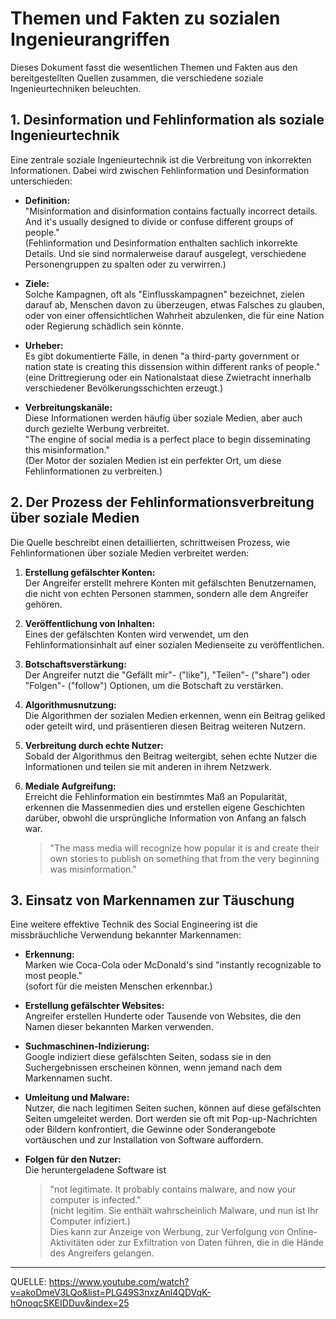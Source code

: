 # Themen und Fakten zu sozialen Ingenieurangriffen

Dieses Dokument fasst die wesentlichen Themen und Fakten aus den bereitgestellten Quellen zusammen, die verschiedene soziale Ingenieurtechniken beleuchten.

## 1. Desinformation und Fehlinformation als soziale Ingenieurtechnik

Eine zentrale soziale Ingenieurtechnik ist die Verbreitung von inkorrekten Informationen. Dabei wird zwischen Fehlinformation und Desinformation unterschieden:

- **Definition:**  
  "Misinformation and disinformation contains factually incorrect details. And it's usually designed to divide or confuse different groups of people."  
  (Fehlinformation und Desinformation enthalten sachlich inkorrekte Details. Und sie sind normalerweise darauf ausgelegt, verschiedene Personengruppen zu spalten oder zu verwirren.)

- **Ziele:**  
  Solche Kampagnen, oft als "Einflusskampagnen" bezeichnet, zielen darauf ab, Menschen davon zu überzeugen, etwas Falsches zu glauben, oder von einer offensichtlichen Wahrheit abzulenken, die für eine Nation oder Regierung schädlich sein könnte.

- **Urheber:**  
  Es gibt dokumentierte Fälle, in denen "a third-party government or nation state is creating this dissension within different ranks of people."  
  (eine Drittregierung oder ein Nationalstaat diese Zwietracht innerhalb verschiedener Bevölkerungsschichten erzeugt.)

- **Verbreitungskanäle:**  
  Diese Informationen werden häufig über soziale Medien, aber auch durch gezielte Werbung verbreitet.  
  "The engine of social media is a perfect place to begin disseminating this misinformation."  
  (Der Motor der sozialen Medien ist ein perfekter Ort, um diese Fehlinformationen zu verbreiten.)

## 2. Der Prozess der Fehlinformationsverbreitung über soziale Medien

Die Quelle beschreibt einen detaillierten, schrittweisen Prozess, wie Fehlinformationen über soziale Medien verbreitet werden:

1. **Erstellung gefälschter Konten:**  
   Der Angreifer erstellt mehrere Konten mit gefälschten Benutzernamen, die nicht von echten Personen stammen, sondern alle dem Angreifer gehören.

2. **Veröffentlichung von Inhalten:**  
   Eines der gefälschten Konten wird verwendet, um den Fehlinformationsinhalt auf einer sozialen Medienseite zu veröffentlichen.

3. **Botschaftsverstärkung:**  
   Der Angreifer nutzt die "Gefällt mir"- ("like"), "Teilen"- ("share") oder "Folgen"- ("follow") Optionen, um die Botschaft zu verstärken.

4. **Algorithmusnutzung:**  
   Die Algorithmen der sozialen Medien erkennen, wenn ein Beitrag geliked oder geteilt wird, und präsentieren diesen Beitrag weiteren Nutzern.

5. **Verbreitung durch echte Nutzer:**  
   Sobald der Algorithmus den Beitrag weitergibt, sehen echte Nutzer die Informationen und teilen sie mit anderen in ihrem Netzwerk.

6. **Mediale Aufgreifung:**  
   Erreicht die Fehlinformation ein bestimmtes Maß an Popularität, erkennen die Massenmedien dies und erstellen eigene Geschichten darüber, obwohl die ursprüngliche Information von Anfang an falsch war.  
   > "The mass media will recognize how popular it is and create their own stories to publish on something that from the very beginning was misinformation."

## 3. Einsatz von Markennamen zur Täuschung

Eine weitere effektive Technik des Social Engineering ist die missbräuchliche Verwendung bekannter Markennamen:

- **Erkennung:**  
  Marken wie Coca-Cola oder McDonald's sind "instantly recognizable to most people."  
  (sofort für die meisten Menschen erkennbar.)

- **Erstellung gefälschter Websites:**  
  Angreifer erstellen Hunderte oder Tausende von Websites, die den Namen dieser bekannten Marken verwenden.

- **Suchmaschinen-Indizierung:**  
  Google indiziert diese gefälschten Seiten, sodass sie in den Suchergebnissen erscheinen können, wenn jemand nach dem Markennamen sucht.

- **Umleitung und Malware:**  
  Nutzer, die nach legitimen Seiten suchen, können auf diese gefälschten Seiten umgeleitet werden. Dort werden sie oft mit Pop-up-Nachrichten oder Bildern konfrontiert, die Gewinne oder Sonderangebote vortäuschen und zur Installation von Software auffordern.

- **Folgen für den Nutzer:**  
  Die heruntergeladene Software ist  
  > "not legitimate. It probably contains malware, and now your computer is infected."  
  (nicht legitim. Sie enthält wahrscheinlich Malware, und nun ist Ihr Computer infiziert.)  
  Dies kann zur Anzeige von Werbung, zur Verfolgung von Online-Aktivitäten oder zur Exfiltration von Daten führen, die in die Hände des Angreifers gelangen.
---
QUELLE: https://www.youtube.com/watch?v=akoDmeV3LQo&list=PLG49S3nxzAnl4QDVqK-hOnoqcSKEIDDuv&index=25
